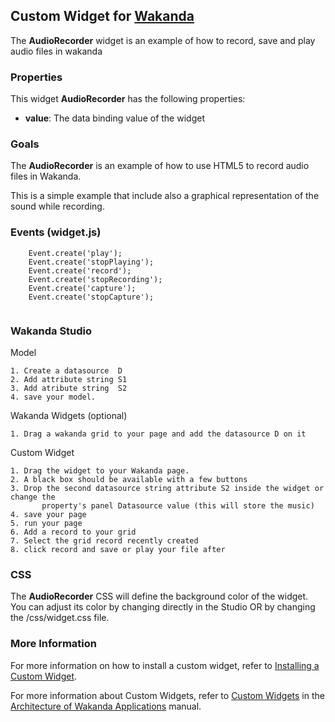 ## Custom Widget for [Wakanda](http://wakanda.org)
The __AudioRecorder__ widget is an example of how to record, save and play audio files in wakanda 

### Properties
This widget __AudioRecorder__ has the following properties: 

* __value__: The data binding value of the widget

### Goals
The __AudioRecorder__ is an example of how to use HTML5 to record audio files in Wakanda. 

This is a simple example that include also a graphical representation of the sound while recording.  


### Events (widget.js)

```
    Event.create('play');
    Event.create('stopPlaying');
    Event.create('record');
    Event.create('stopRecording');
    Event.create('capture');
    Event.create('stopCapture');


```

### Wakanda Studio

Model
```
1. Create a datasource  D
2. Add attribute string S1
3. Add atribute string  S2
4. save your model. 

```

Wakanda Widgets (optional)
```
1. Drag a wakanda grid to your page and add the datasource D on it 

```


Custom Widget
```
1. Drag the widget to your Wakanda page. 
2. A black box should be available with a few buttons 
3. Drop the second datasource string attribute S2 inside the widget or change the 
       property's panel Datasource value (this will store the music)
4. save your page
5. run your page 
6. Add a record to your grid 
7. Select the grid record recently created
8. click record and save or play your file after
```


### CSS
The __AudioRecorder__ CSS will define the background color of the widget.  
You can adjust its color by changing directly in the Studio OR by changing the /css/widget.css file.  


### More Information
For more information on how to install a custom widget, refer to [Installing a Custom Widget](http://doc.wakanda.org/WakandaStudio0/help/Title/en/page3869.html#1027761).

For more information about Custom Widgets, refer to [Custom Widgets](http://doc.wakanda.org/Wakanda0.v5/help/Title/en/page3863.html "Custom Widgets") in the [Architecture of Wakanda Applications](http://doc.wakanda.org/Wakanda0.v5/help/Title/en/page3844.html "Architecture of Wakanda Applications") manual.

